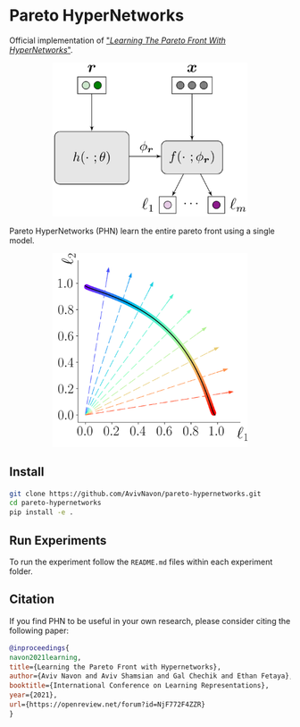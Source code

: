 # Pareto HyperNetworks 

Official implementation of ["_Learning The Pareto Front With HyperNetworks_"](https://arxiv.org/abs/2010.04104).

<p align="center"> 
    <img src="https://github.com/AvivNavon/pareto-hypernetworks/blob/master/resources/phn.png" width="350">
</p>

Pareto HyperNetworks (PHN) learn the entire pareto front using a single model.

<p align="center"> 
    <img src="https://github.com/AvivNavon/pareto-hypernetworks/blob/master/resources/toy_pf_ours.png" width="350">
</p>  

## Install

```bash
git clone https://github.com/AvivNavon/pareto-hypernetworks.git
cd pareto-hypernetworks
pip install -e .
```

## Run Experiments

To run the experiment follow the `README.md` files within each experiment folder.

## Citation

If you find PHN to be useful in your own research, please consider citing the following paper:

```bib
@inproceedings{
navon2021learning,
title={Learning the Pareto Front with Hypernetworks},
author={Aviv Navon and Aviv Shamsian and Gal Chechik and Ethan Fetaya},
booktitle={International Conference on Learning Representations},
year={2021},
url={https://openreview.net/forum?id=NjF772F4ZZR}
}
```
